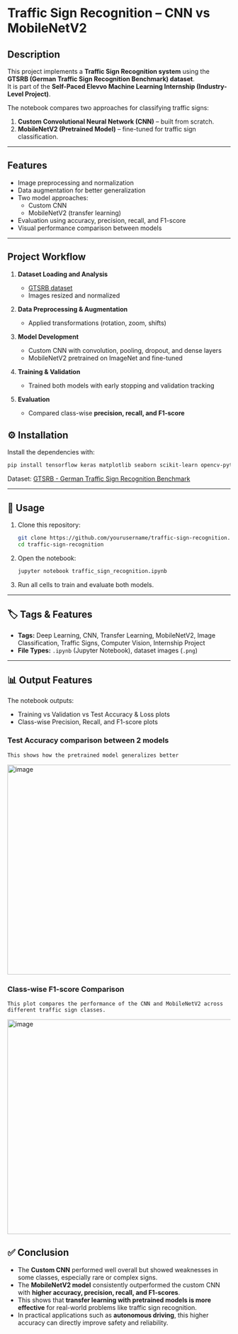 # Traffic Sign Recognition – CNN vs MobileNetV2

##  Description
This project implements a **Traffic Sign Recognition system** using the **GTSRB (German Traffic Sign Recognition Benchmark) dataset**.  
It is part of the **Self-Paced Elevvo Machine Learning Internship (Industry-Level Project)**.  

The notebook compares two approaches for classifying traffic signs:  
1. **Custom Convolutional Neural Network (CNN)** – built from scratch.  
2. **MobileNetV2 (Pretrained Model)** – fine-tuned for traffic sign classification.  

---

##  Features
- Image preprocessing and normalization  
- Data augmentation for better generalization  
- Two model approaches:
  - Custom CNN  
  - MobileNetV2 (transfer learning)  
- Evaluation using accuracy, precision, recall, and F1-score  
- Visual performance comparison between models  

---

##  Project Workflow
1. **Dataset Loading and Analysis**  
   - [GTSRB dataset](https://www.kaggle.com/datasets/meowmeowmeowmeowmeow/gtsrb-german-traffic-sign)  
   - Images resized and normalized  

2. **Data Preprocessing & Augmentation**  
   - Applied transformations (rotation, zoom, shifts)  

3. **Model Development**  
   - Custom CNN with convolution, pooling, dropout, and dense layers  
   - MobileNetV2 pretrained on ImageNet and fine-tuned  

4. **Training & Validation**  
   - Trained both models with early stopping and validation tracking  

5. **Evaluation**  
   - Compared class-wise **precision, recall, and F1-score**  

## ⚙️ Installation
Install the dependencies with:  

```bash
pip install tensorflow keras matplotlib seaborn scikit-learn opencv-python
````

Dataset: [GTSRB - German Traffic Sign Recognition Benchmark](https://www.kaggle.com/datasets/meowmeowmeowmeowmeow/gtsrb-german-traffic-sign)

---

## 🚀 Usage

1. Clone this repository:

   ```bash
   git clone https://github.com/yourusername/traffic-sign-recognition.git
   cd traffic-sign-recognition
   ```
2. Open the notebook:

   ```bash
   jupyter notebook traffic_sign_recognition.ipynb
   ```
3. Run all cells to train and evaluate both models.

---

## 🏷️ Tags & Features

* **Tags:** Deep Learning, CNN, Transfer Learning, MobileNetV2, Image Classification, Traffic Signs, Computer Vision, Internship Project
* **File Types:** `.ipynb` (Jupyter Notebook), dataset images (`.png`)

---

## 📊 Output Features

The notebook outputs:

* Training vs Validation vs Test Accuracy & Loss plots
* Class-wise Precision, Recall, and F1-score plots

### Test Accuracy comparison between 2 models
    This shows how the pretrained model generalizes better
    
  <img width="586" height="473" alt="image" src="https://github.com/user-attachments/assets/bd073214-37d8-43e4-9ba2-71c0068ae60f" />
    
### Class-wise F1-score Comparison
    This plot compares the performance of the CNN and MobileNetV2 across different traffic sign classes.
    
   <img width="847" height="484" alt="image" src="https://github.com/user-attachments/assets/9ec79e95-da41-4dea-a49a-b1bdc526855f" />

## ✅ Conclusion

* The **Custom CNN** performed well overall but showed weaknesses in some classes, especially rare or complex signs.
* The **MobileNetV2 model** consistently outperformed the custom CNN with **higher accuracy, precision, recall, and F1-scores**.
* This shows that **transfer learning with pretrained models is more effective** for real-world problems like traffic sign recognition.
* In practical applications such as **autonomous driving**, this higher accuracy can directly improve safety and reliability.

